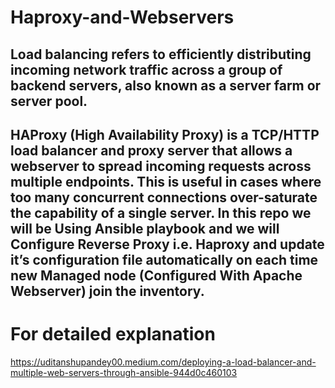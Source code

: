 # Haproxy-and-Webservers


## Load balancing refers to efficiently distributing incoming network traffic across a group of backend servers, also known as a server farm or server pool.

## HAProxy (High Availability Proxy) is a TCP/HTTP load balancer and proxy server that allows a webserver to spread incoming requests across multiple endpoints. This is useful in cases where too many concurrent connections over-saturate the capability of a single server. In this repo we will be Using Ansible playbook and we will Configure Reverse Proxy i.e. Haproxy and update it’s configuration file automatically on each time new Managed node (Configured With Apache Webserver) join the inventory.


# For detailed explanation 
https://uditanshupandey00.medium.com/deploying-a-load-balancer-and-multiple-web-servers-through-ansible-944d0c460103
